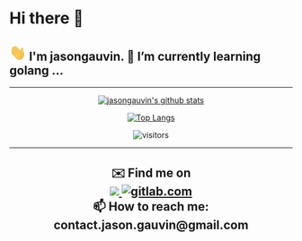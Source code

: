 # Hi there 👋
<h2>
<img src="https://raw.githubusercontent.com/parth-27/parth-27/master/Hi.gif" width="30px"> I'm jasongauvin. 🌱 I’m currently learning golang ...
</h2>

<hr>

<div align = "center">
  
[![jasongauvin's github stats](https://github-readme-stats.vercel.app/api?username=jasongauvin&theme=onedark&count_private=true&show_icons=true)](https://github.com/anuraghazra/github-readme-stats)

[![Top Langs](https://github-readme-stats.vercel.app/api/top-langs/?username=jasongauvin&theme=onedark&langs_count=10&hide=css,html,python,javascript,c)](https://github.com/anuraghazra/github-readme-stats)

![visitors](https://visitor-badge.glitch.me/badge?page_id=jasongauvin.jasongauvin)
<hr>

</div>

<h2 align = "center">
  ✉️ Find me on

  </br>
<a href="https://www.linkedin.com/in/jasongauvin/">
  <img src="https://img.shields.io/badge/LinkedIn-%230077B5.svg?&style=flat-square&logo=linkedin&logoColor=white">
</a>

<a href="https://gitlab.com/jasongauvin/">
  <img src="https://img.shields.io/badge/gitlab-%23330f63.svg?&style=for-the-badge&logo=gitlab&logoColor=white" alt="gitlab.com" >
</a>
</br>
📫 How to reach me: contact.jason.gauvin@gmail.com
</h2>
<!--
**jasongauvin/jasongauvin** is a ✨ _special_ ✨ repository because its `README.md` (this file) appears on your GitHub profile.

Here are some ideas to get you started:

- 🔭 I’m currently working on ...
- 🌱 I’m currently learning ...
- 👯 I’m looking to collaborate on ...
- 🤔 I’m looking for help with ...
- 💬 Ask me about ...
- 📫 How to reach me: ...
- 😄 Pronouns: ...
- ⚡ Fun fact: ...
-->
